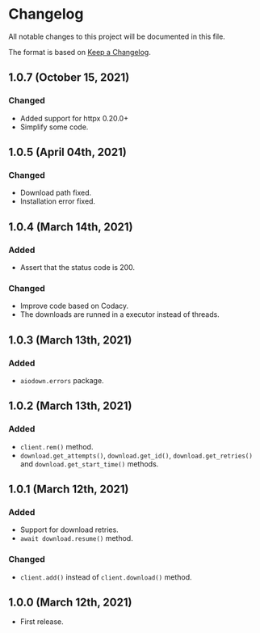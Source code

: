 # Changelog

All notable changes to this project will be documented in this file.

The format is based on [Keep a Changelog](https://keepachangelog.com/en/1.0.0/).

## 1.0.7 (October 15, 2021)

### Changed

* Added support for httpx 0.20.0+
* Simplify some code.

## 1.0.5 (April 04th, 2021)

### Changed

* Download path fixed.
* Installation error fixed.

## 1.0.4 (March 14th, 2021)

### Added

* Assert that the status code is 200.

### Changed

* Improve code based on Codacy.
* The downloads are runned in a executor instead of threads.

## 1.0.3 (March 13th, 2021)

### Added

* `aiodown.errors` package.

## 1.0.2 (March 13th, 2021)

### Added

* `client.rem()` method.
* `download.get_attempts()`, `download.get_id()`, `download.get_retries()` and `download.get_start_time()` methods.

## 1.0.1 (March 12th, 2021)

### Added

* Support for download retries.
* `await download.resume()` method.

### Changed

* `client.add()` instead of `client.download()` method.

## 1.0.0 (March 12th, 2021)

* First release.
